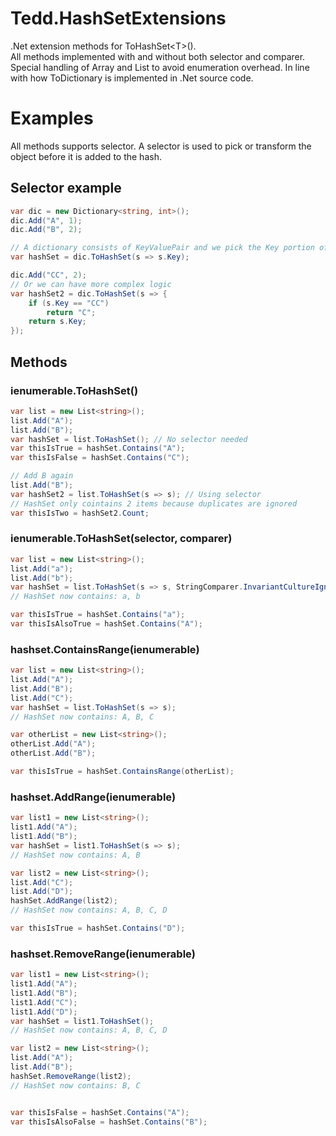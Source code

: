 # Tedd.HashSetExtensions
.Net extension methods for ToHashSet&lt;T>().<br />
All methods implemented with and without both selector and comparer. Special handling of Array and List to avoid enumeration overhead. In line with how ToDictionary is implemented in .Net source code.

# Examples

All methods supports selector. A selector is used to pick or transform the object before it is added to the hash.

## Selector example

```cs
var dic = new Dictionary<string, int>();
dic.Add("A", 1);
dic.Add("B", 2);

// A dictionary consists of KeyValuePair and we pick the Key portion of that for our HashSet
var hashSet = dic.ToHashSet(s => s.Key);

dic.Add("CC", 2);
// Or we can have more complex logic
var hashSet2 = dic.ToHashSet(s => {
	if (s.Key == "CC")
		return "C";
	return s.Key;
});

```

## Methods

### ienumerable.ToHashSet()
```cs
var list = new List<string>();
list.Add("A");
list.Add("B");
var hashSet = list.ToHashSet(); // No selector needed
var thisIsTrue = hashSet.Contains("A");
var thisIsFalse = hashSet.Contains("C");

// Add B again
list.Add("B");
var hashSet2 = list.ToHashSet(s => s); // Using selector
// HashSet only cointains 2 items because duplicates are ignored
var thisIsTwo = hashSet2.Count;
```

### ienumerable.ToHashSet(selector, comparer)
```cs
var list = new List<string>();
list.Add("a");
list.Add("b");
var hashSet = list.ToHashSet(s => s, StringComparer.InvariantCultureIgnoreCase);
// HashSet now contains: a, b

var thisIsTrue = hashSet.Contains("a");
var thisIsAlsoTrue = hashSet.Contains("A");
```

### hashset.ContainsRange(ienumerable)
```cs
var list = new List<string>();
list.Add("A");
list.Add("B");
list.Add("C");
var hashSet = list.ToHashSet(s => s);
// HashSet now contains: A, B, C

var otherList = new List<string>();
otherList.Add("A");
otherList.Add("B");

var thisIsTrue = hashSet.ContainsRange(otherList);
```

### hashset.AddRange(ienumerable)
```cs
var list1 = new List<string>();
list1.Add("A");
list1.Add("B");
var hashSet = list1.ToHashSet(s => s);
// HashSet now contains: A, B

var list2 = new List<string>();
list.Add("C");
list.Add("D");
hashSet.AddRange(list2);
// HashSet now contains: A, B, C, D

var thisIsTrue = hashSet.Contains("D");
```

### hashset.RemoveRange(ienumerable)
```cs
var list1 = new List<string>();
list1.Add("A");
list1.Add("B");
list1.Add("C");
list1.Add("D");
var hashSet = list1.ToHashSet();
// HashSet now contains: A, B, C, D

var list2 = new List<string>();
list.Add("A");
list.Add("B");
hashSet.RemoveRange(list2);
// HashSet now contains: B, C


var thisIsFalse = hashSet.Contains("A");
var thisIsAlsoFalse = hashSet.Contains("B");
```
